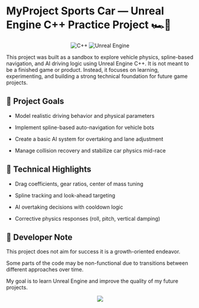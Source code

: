 # MyProject Sports Car — Unreal Engine C++ Practice Project 🏎️🧪
<p align="center">
  <img src="https://img.icons8.com/color/96/000000/c-plus-plus-logo.png" alt="C++" />
  <img src="https://img.icons8.com/ios-filled/100/ffffff/unreal-engine.png" alt="Unreal Engine" />
</p>


This project was built as a sandbox to explore vehicle physics, spline-based navigation, and AI driving logic using Unreal Engine C++. It is not meant to be a finished game or product. Instead, it focuses on learning, experimenting, and building a strong technical foundation for future game projects.

## 🎯 Project Goals

- Model realistic driving behavior and physical parameters

- Implement spline-based auto-navigation for vehicle bots

- Create a basic AI system for overtaking and lane adjustment

- Manage collision recovery and stabilize car physics mid-race

## 🔧 Technical Highlights

- Drag coefficients, gear ratios, center of mass tuning

- Spline tracking and look-ahead targeting

- AI overtaking decisions with cooldown logic

- Corrective physics responses (roll, pitch, vertical damping)

## 📒 Developer Note

This project does not aim for success it is a growth-oriented endeavor.

Some parts of the code may be non-functional due to transitions between different approaches over time.

My goal is to learn Unreal Engine and improve the quality of my future projects.


<p align="center">
  <img src="https://capsule-render.vercel.app/api?type=waving&color=0:0f2027,50:203a43,100:2c5364&height=200&section=footer&text=Thanks%20for%20visiting!%20🚀&fontSize=30&fontColor=ffffff" />
</p>
